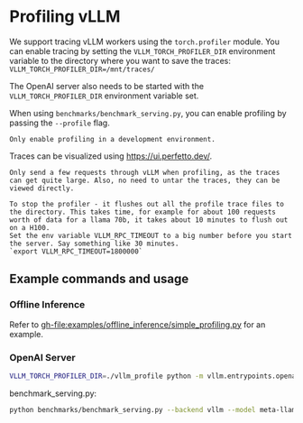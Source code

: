 # Profiling vLLM

We support tracing vLLM workers using the `torch.profiler` module. You can enable tracing by setting the `VLLM_TORCH_PROFILER_DIR` environment variable to the directory where you want to save the traces: `VLLM_TORCH_PROFILER_DIR=/mnt/traces/`

The OpenAI server also needs to be started with the `VLLM_TORCH_PROFILER_DIR` environment variable set.

When using `benchmarks/benchmark_serving.py`, you can enable profiling by passing the `--profile` flag.

```{warning}
Only enable profiling in a development environment.
```

Traces can be visualized using <https://ui.perfetto.dev/>.

```{tip}
Only send a few requests through vLLM when profiling, as the traces can get quite large. Also, no need to untar the traces, they can be viewed directly.
```

```{tip}
To stop the profiler - it flushes out all the profile trace files to the directory. This takes time, for example for about 100 requests worth of data for a llama 70b, it takes about 10 minutes to flush out on a H100.
Set the env variable VLLM_RPC_TIMEOUT to a big number before you start the server. Say something like 30 minutes.
`export VLLM_RPC_TIMEOUT=1800000`
```

## Example commands and usage

### Offline Inference

Refer to <gh-file:examples/offline_inference/simple_profiling.py> for an example.

### OpenAI Server

```bash
VLLM_TORCH_PROFILER_DIR=./vllm_profile python -m vllm.entrypoints.openai.api_server --model meta-llama/Meta-Llama-3-70B
```

benchmark_serving.py:

```bash
python benchmarks/benchmark_serving.py --backend vllm --model meta-llama/Meta-Llama-3-70B --dataset-name sharegpt --dataset-path sharegpt.json --profile --num-prompts 2
```
